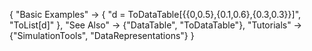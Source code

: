 {
  "Basic Examples" -> {
    "d = ToDataTable[{{0,0.5},{0.1,0.6},{0.3,0.3}}]",
    "ToList[d]"
    },
  "See Also" -> 
    {"DataTable", "ToDataTable"},
  "Tutorials" -> {"SimulationTools", "DataRepresentations"}
}
